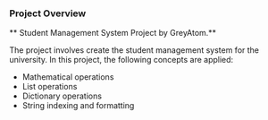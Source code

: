 ### Project Overview

 ** Student Management System Project by GreyAtom.**

The project involves create the student management system for the university.  In this project, the following concepts are applied:
- Mathematical operations
- List operations
- Dictionary operations 
- String indexing and formatting



